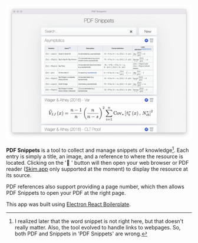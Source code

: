 
![alt text](./screenshot.png)

**PDF Snippets** is a tool to collect and manage snippets of knowledge[^1]. Each entry is simply a title, an image, and a reference to where the resource is located. Clicking on the '🧿 '  button will then open your web browser or PDF reader ([Skim.app](https://skim-app.sourceforge.io) only supported at the moment) to display the resource at its source.

PDF references also support providing a page number, which then allows PDF Snippets to open your PDF at the right page.

This app was built using [Electron React Boilerplate](https://github.com/electron-react-boilerplate).

[^1]: I realized later that the word snippet is not right here, but that doesn't really matter. Also, the tool evolved to handle links to webpages. So, both PDF and Snippets in 'PDF Snippets' are wrong.

